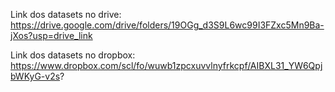 Link dos datasets no drive:
https://drive.google.com/drive/folders/19OGg_d3S9L6wc99I3FZxc5Mn9Ba-jXos?usp=drive_link

Link dos datasets no dropbox:
https://www.dropbox.com/scl/fo/wuwb1zpcxuvvlnyfrkcpf/AIBXL31_YW6QpjbWKyG-v2s?
